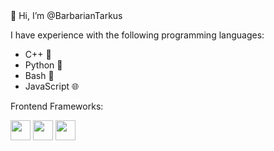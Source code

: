 👋 Hi, I’m @BarbarianTarkus  <img src="https://img1.picmix.com/output/stamp/normal/1/6/2/4/2304261_9a959.png" width="16" height="16" />

I have experience with the following programming languages:
  * C++ 🚀
  * Python 🐍
  * Bash 🐚
  * JavaScript 🌐


Frontend Frameworks:
    <div>
      <img src="https://cdn.jsdelivr.net/npm/simple-icons@v6.1.0/icons/angularjs.svg" width="32" height="32">
      <img src="https://cdn.jsdelivr.net/npm/simple-icons@v6.1.0/icons/svelte.svg" width="32" height="32">
      <img src="https://cdn.jsdelivr.net/npm/simple-icons@6.1.0/icons/django.svg" width="32" height="32">
    </div>
